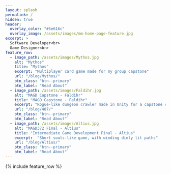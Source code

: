 ```yaml
---
layout: splash
permalink: /
hidden: true
header:
  overlay_color: "#5e616c"
  overlay_image: /assets/images/mm-home-page-feature.jpg
excerpt: >
  Software Developer<br>
  Game Designer<br>
feature_row:
  - image_path: /assets/images/Mythos.jpg
    alt: "Mythos"
    title: "Mythos"
    excerpt: "Multiplayer card game made for my group capstone"
    url: "/blog/Mythos/"
    btn_class: "btn--primary"
    btn_label: "Read About"  
  - image_path: /assets/images/Faldihr.jpg
    alt: "MAGD Capstone - Faldihr"
    title: "MAGD Capstone - Faldihr"
    excerpt: "Rogue-like dungeon crawler made in Unity for a capstone course"
    url: "/blog/487/"
    btn_class: "btn--primary"
    btn_label: "Read About"
  - image_path: /assets/images/Altius.jpg
    alt: "MAGD372 Final - Altius"
    title: "Intermediate Game Development Final - Altius"
    excerpt:  "Short souls-like game, with winding dimly lit paths"
    url: "/blog/Altius/"
    btn_class: "btn--primary"
    btn_label: "Read About"
---
```



{% include feature_row %}